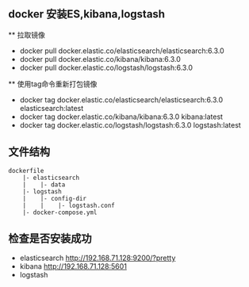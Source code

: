 ## docker 安装ES,kibana,logstash
** 拉取镜像
* docker pull docker.elastic.co/elasticsearch/elasticsearch:6.3.0
* docker pull docker.elastic.co/kibana/kibana:6.3.0
* docker pull docker.elastic.co/logstash/logstash:6.3.0

** 使用tag命令重新打包镜像
* docker tag docker.elastic.co/elasticsearch/elasticsearch:6.3.0 elasticsearch:latest
* docker tag docker.elastic.co/kibana/kibana:6.3.0 kibana:latest
* docker tag docker.elastic.co/logstash/logstash:6.3.0 logstash:latest

## 文件结构
```
dockerfile
    |- elasticsearch
    |    |- data
    |- logstash
    |    |- config-dir
    |    |    |- logstash.conf
    |- docker-compose.yml
```

## 检查是否安装成功  
* elasticsearch http://192.168.71.128:9200/?pretty  
* kibana http://192.168.71.128:5601  
* logstash  